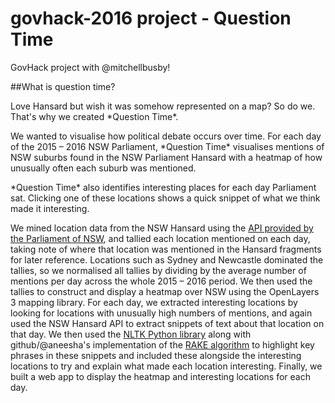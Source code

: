 # govhack-2016 project - Question Time

GovHack project with @mitchellbusby!

##What is question time?

<p>Love Hansard but wish it was somehow represented on a map? So do we. That's why we created *Question Time*.</p>

<p>We wanted to visualise how political debate occurs over time. For each day of the 2015 – 2016 NSW Parliament, *Question Time* visualises mentions of NSW suburbs found in the NSW Parliament Hansard with a heatmap of how unusually often each suburb was mentioned.</p>

<p>*Question Time* also identifies interesting places for each day Parliament sat. Clicking one of these locations shows a quick snippet of what we think made it interesting.</p>

<p>We mined location data from the NSW Hansard using the <a href="https://www.parliament.nsw.gov.au/hansard/Pages/Hansard-API.aspx">API provided by the Parliament of NSW</a>, and tallied each location mentioned on each day, taking note of where that location was mentioned in the Hansard fragments for later reference. Locations such as Sydney and Newcastle dominated the tallies, so we normalised all tallies by dividing by the average number of mentions per day across the whole 2015 – 2016 period. We then used the tallies to construct and display a heatmap over NSW using the OpenLayers 3 mapping library. For each day, we extracted interesting locations by looking for locations with unusually high numbers of mentions, and again used the NSW Hansard API to extract snippets of text about that location on that day. We then used the <a href="http://www.nltk.org/">NLTK Python library</a> along with github/@aneesha's implementation of the <a href="https://github.com/aneesha/RAKE">RAKE algorithm</a> to highlight key phrases in these snippets and included these alongside the interesting locations to try and explain what made each location interesting. Finally, we built a web app to display the heatmap and interesting locations for each day.</p>
